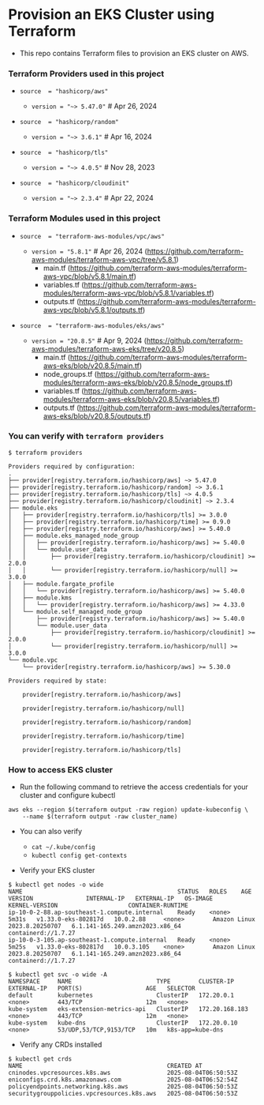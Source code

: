 # Provision an EKS Cluster using Terraform
* This repo contains Terraform files to provision an EKS cluster on AWS.

### Terraform Providers used in this project
* `source  = "hashicorp/aws"`
    * `version = "~> 5.47.0"` # Apr 26, 2024

* `source  = "hashicorp/random"`
    * `version = "~> 3.6.1"` # Apr 16, 2024

* `source  = "hashicorp/tls"`
    * `version = "~> 4.0.5"` # Nov 28, 2023

* `source  = "hashicorp/cloudinit"`
    * `version = "~> 2.3.4"` # Apr 22, 2024

### Terraform Modules used in this project
* `source  = "terraform-aws-modules/vpc/aws"`
    * `version = "5.8.1"` # Apr 26, 2024 (https://github.com/terraform-aws-modules/terraform-aws-vpc/tree/v5.8.1)
        * main.tf (https://github.com/terraform-aws-modules/terraform-aws-vpc/blob/v5.8.1/main.tf)
        * variables.tf (https://github.com/terraform-aws-modules/terraform-aws-vpc/blob/v5.8.1/variables.tf)
        * outputs.tf (https://github.com/terraform-aws-modules/terraform-aws-vpc/blob/v5.8.1/outputs.tf)

* `source  = "terraform-aws-modules/eks/aws"`
    * `version = "20.8.5"` # Apr 9, 2024 (https://github.com/terraform-aws-modules/terraform-aws-eks/tree/v20.8.5)
        * main.tf (https://github.com/terraform-aws-modules/terraform-aws-eks/blob/v20.8.5/main.tf)
        * node_groups.tf (https://github.com/terraform-aws-modules/terraform-aws-eks/blob/v20.8.5/node_groups.tf)
        * variables.tf (https://github.com/terraform-aws-modules/terraform-aws-eks/blob/v20.8.5/variables.tf)
        * outputs.tf (https://github.com/terraform-aws-modules/terraform-aws-eks/blob/v20.8.5/outputs.tf)

### You can verify with `terraform providers`
```
$ terraform providers

Providers required by configuration:
.
├── provider[registry.terraform.io/hashicorp/aws] ~> 5.47.0
├── provider[registry.terraform.io/hashicorp/random] ~> 3.6.1
├── provider[registry.terraform.io/hashicorp/tls] ~> 4.0.5
├── provider[registry.terraform.io/hashicorp/cloudinit] ~> 2.3.4
├── module.eks
│   ├── provider[registry.terraform.io/hashicorp/tls] >= 3.0.0
│   ├── provider[registry.terraform.io/hashicorp/time] >= 0.9.0
│   ├── provider[registry.terraform.io/hashicorp/aws] >= 5.40.0
│   ├── module.eks_managed_node_group
│   │   ├── provider[registry.terraform.io/hashicorp/aws] >= 5.40.0
│   │   └── module.user_data
│   │       ├── provider[registry.terraform.io/hashicorp/cloudinit] >= 2.0.0
│   │       └── provider[registry.terraform.io/hashicorp/null] >= 3.0.0
│   ├── module.fargate_profile
│   │   └── provider[registry.terraform.io/hashicorp/aws] >= 5.40.0
│   ├── module.kms
│   │   └── provider[registry.terraform.io/hashicorp/aws] >= 4.33.0
│   └── module.self_managed_node_group
│       ├── provider[registry.terraform.io/hashicorp/aws] >= 5.40.0
│       └── module.user_data
│           ├── provider[registry.terraform.io/hashicorp/cloudinit] >= 2.0.0
│           └── provider[registry.terraform.io/hashicorp/null] >= 3.0.0
└── module.vpc
    └── provider[registry.terraform.io/hashicorp/aws] >= 5.30.0

Providers required by state:

    provider[registry.terraform.io/hashicorp/aws]

    provider[registry.terraform.io/hashicorp/null]

    provider[registry.terraform.io/hashicorp/random]

    provider[registry.terraform.io/hashicorp/time]

    provider[registry.terraform.io/hashicorp/tls]
```

### How to access EKS cluster
* Run the following command to retrieve the access credentials for your cluster and configure kubectl
```
aws eks --region $(terraform output -raw region) update-kubeconfig \
    --name $(terraform output -raw cluster_name)
```
* You can also verify
    *  `cat ~/.kube/config`
    * `kubectl config get-contexts`

* Verify your EKS cluster
```
$ kubectl get nodes -o wide
NAME                                            STATUS   ROLES    AGE     VERSION               INTERNAL-IP   EXTERNAL-IP   OS-IMAGE                       KERNEL-VERSION                    CONTAINER-RUNTIME
ip-10-0-2-88.ap-southeast-1.compute.internal    Ready    <none>   5m31s   v1.33.0-eks-802817d   10.0.2.88     <none>        Amazon Linux 2023.8.20250707   6.1.141-165.249.amzn2023.x86_64   containerd://1.7.27
ip-10-0-3-105.ap-southeast-1.compute.internal   Ready    <none>   5m25s   v1.33.0-eks-802817d   10.0.3.105    <none>        Amazon Linux 2023.8.20250707   6.1.141-165.249.amzn2023.x86_64   containerd://1.7.27
```

```
$ kubectl get svc -o wide -A
NAMESPACE     NAME                        TYPE        CLUSTER-IP       EXTERNAL-IP   PORT(S)                  AGE   SELECTOR
default       kubernetes                  ClusterIP   172.20.0.1       <none>        443/TCP                  12m   <none>
kube-system   eks-extension-metrics-api   ClusterIP   172.20.168.183   <none>        443/TCP                  12m   <none>
kube-system   kube-dns                    ClusterIP   172.20.0.10      <none>        53/UDP,53/TCP,9153/TCP   10m   k8s-app=kube-dns
```
* Verify any CRDs installed
```
$ kubectl get crds
NAME                                         CREATED AT
cninodes.vpcresources.k8s.aws                2025-08-04T06:50:53Z
eniconfigs.crd.k8s.amazonaws.com             2025-08-04T06:52:54Z
policyendpoints.networking.k8s.aws           2025-08-04T06:50:53Z
securitygrouppolicies.vpcresources.k8s.aws   2025-08-04T06:50:53Z
```